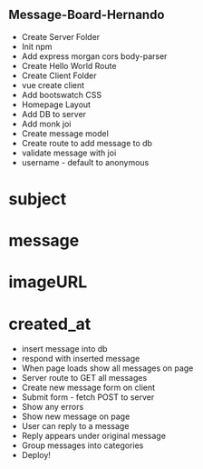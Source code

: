  ## Message-Board-Hernando
 
- Create Server Folder
- Init npm
- Add express morgan cors body-parser
- Create Hello World Route
- Create Client Folder
- vue create client
- Add bootswatch CSS
- Homepage Layout
- Add DB to server
- Add monk joi
- Create message model
- Create route to add message to db
- validate message with joi
- username - default to anonymous
 # subject
 # message
 # imageURL
 # created_at
 - insert message into db
 - respond with inserted message
 - When page loads show all messages on page
 - Server route to GET all messages
 - Create new message form on client
 - Submit form - fetch POST to server
 - Show any errors
 - Show new message on page
 - User can reply to a message
 - Reply appears under original message
 - Group messages into categories
 - Deploy!